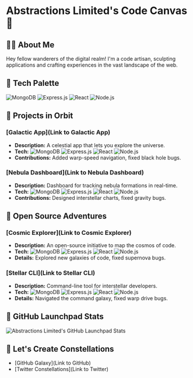 # Abstractions Limited's Code Canvas 🎨

## 👨‍💻 About Me

Hey fellow wanderers of the digital realm! I'm a code artisan, sculpting applications and crafting experiences in the vast landscape of the web.

## 🚀 Tech Palette

![MongoDB](https://img.shields.io/badge/MongoDB-%E2%9C%A8%20NoSQL%20Wizard-green?logo=mongodb&style=for-the-badge)
![Express.js](https://img.shields.io/badge/Express.js-%E2%9C%A8%20Expressive-blue?logo=express&style=for-the-badge)
![React](https://img.shields.io/badge/React-%E2%9C%A8%20Reactful-blue?logo=react&style=for-the-badge)
![Node.js](https://img.shields.io/badge/Node.js-%E2%9C%A8%20Node%20Ninja-green?logo=node.js&style=for-the-badge)

## 🚀 Projects in Orbit

### [Galactic App](Link to Galactic App)

- **Description:** A celestial app that lets you explore the universe.
- **Tech:** ![MongoDB](https://img.shields.io/badge/MongoDB-Galactic%20Database-green?logo=mongodb&style=flat-square) ![Express.js](https://img.shields.io/badge/Express.js-Space%20Routes-blue?logo=express&style=flat-square) ![React](https://img.shields.io/badge/React-Cosmic%20UI-blue?logo=react&style=flat-square) ![Node.js](https://img.shields.io/badge/Node.js-Galactic%20Server-green?logo=node.js&style=flat-square)
- **Contributions:** Added warp-speed navigation, fixed black hole bugs.

### [Nebula Dashboard](Link to Nebula Dashboard)

- **Description:** Dashboard for tracking nebula formations in real-time.
- **Tech:** ![MongoDB](https://img.shields.io/badge/MongoDB-Nebula%20Database-green?logo=mongodb&style=flat-square) ![Express.js](https://img.shields.io/badge/Express.js-Stellar%20API-blue?logo=express&style=flat-square) ![React](https://img.shields.io/badge/React-Nebula%20Visualizer-blue?logo=react&style=flat-square) ![Node.js](https://img.shields.io/badge/Node.js-Stellar%20Server-green?logo=node.js&style=flat-square)
- **Contributions:** Designed interstellar charts, fixed gravity bugs.

## 🌌 Open Source Adventures

### [Cosmic Explorer](Link to Cosmic Explorer)

- **Description:** An open-source initiative to map the cosmos of code.
- **Tech:** ![MongoDB](https://img.shields.io/badge/MongoDB-Cosmic%20Database-green?logo=mongodb&style=flat-square) ![Express.js](https://img.shields.io/badge/Express.js-Cosmic%20API-blue?logo=express&style=flat-square) ![React](https://img.shields.io/badge/React-Cosmic%20UI-blue?logo=react&style=flat-square) ![Node.js](https://img.shields.io/badge/Node.js-Cosmic%20Server-green?logo=node.js&style=flat-square)
- **Details:** Explored new galaxies of code, fixed supernova bugs.

### [Stellar CLI](Link to Stellar CLI)

- **Description:** Command-line tool for interstellar developers.
- **Tech:** ![MongoDB](https://img.shields.io/badge/MongoDB-Stellar%20Database-green?logo=mongodb&style=flat-square) ![Express.js](https://img.shields.io/badge/Express.js-Stellar%20API-blue?logo=express&style=flat-square) ![React](https://img.shields.io/badge/React-Stellar%20CLI-blue?logo=react&style=flat-square) ![Node.js](https://img.shields.io/badge/Node.js-Stellar%20Server-green?logo=node.js&style=flat-square)
- **Details:** Navigated the command galaxy, fixed warp drive bugs.

## 🚀 GitHub Launchpad Stats

![Abstractions Limited's GitHub Launchpad Stats](https://github-readme-stats.vercel.app/api?username=abstractions-limited&show_icons=true&hide_title=true&count_private=true&hide=issues,contribs&theme=radical)

## 🎨 Let's Create Constellations

- [GitHub Galaxy](Link to GitHub)
- [Twitter Constellations](Link to Twitter)
